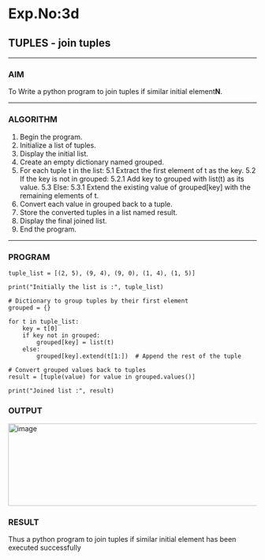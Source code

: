 # Exp.No:3d  
## TUPLES - join tuples

---

### AIM  
To Write a python program to join tuples if similar initial  element**N**.

---

### ALGORITHM
1. Begin the program.
2. Initialize a list of tuples.
3. Display the initial list.
4. Create an empty dictionary named grouped.
5. For each tuple t in the list:
   5.1 Extract the first element of t as the key.
   5.2 If the key is not in grouped:
       5.2.1 Add key to grouped with list(t) as its value.
   5.3 Else:
       5.3.1 Extend the existing value of grouped[key] with the remaining elements of t.
6. Convert each value in grouped back to a tuple.
7. Store the converted tuples in a list named result.
8. Display the final joined list.
9. End the program.


---

### PROGRAM

```
tuple_list = [(2, 5), (9, 4), (9, 0), (1, 4), (1, 5)]

print("Initially the list is :", tuple_list)

# Dictionary to group tuples by their first element
grouped = {}

for t in tuple_list:
    key = t[0]
    if key not in grouped:
        grouped[key] = list(t)
    else:
        grouped[key].extend(t[1:])  # Append the rest of the tuple

# Convert grouped values back to tuples
result = [tuple(value) for value in grouped.values()]

print("Joined list :", result)

```

### OUTPUT
<img width="1151" height="167" alt="image" src="https://github.com/user-attachments/assets/05368d71-8f88-44f5-a565-30dee07c509b" />

### RESULT
Thus a python program to join tuples if similar initial  element has been executed successfully
